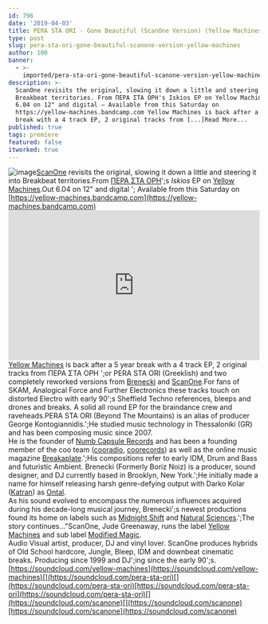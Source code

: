 ```yaml
---
id: 796
date: '2019-04-03'
title: PERA STA ORI - Gone Beautiful (ScanOne Version) (Yellow Machines) - Loose Lips
type: post
slug: pera-sta-ori-gone-beautiful-scanone-version-yellow-machines
author: 100
banner:
  - >-
    imported/pera-sta-ori-gone-beautiful-scanone-version-yellow-machines/image796.jpeg
description: >-
  ScanOne revisits the original, slowing it down a little and steering it into
  Breakbeat territories. From ΠΕΡΑ ΣΤΑ ΟΡΗ's Iskios EP on Yellow Machines. Out
  6.04 on 12" and digital – Available from this Saturday on
  https://yellow-machines.bandcamp.com Yellow Machines is back after a 5 year
  break with a 4 track EP, 2 original tracks from [...]Read More...
published: true
tags: premiere
featured: false
itworked: true
---
```

![image](../imported/pera-sta-ori-gone-beautiful-scanone-version-yellow-machines/image796.jpeg)[ScanOne](https://scanone.bandcamp.com/) revisits the original, slowing it down a little and steering it into Breakbeat territories.From [ΠΕΡΑ ΣΤΑ ΟΡΗ](https://soundcloud.com/pera-sta-ori)';s _Iskios_ EP on [Yellow Machines](https://yellow-machines.bandcamp.com).Out 6.04 on 12" and digital '; Available from this Saturday on [https://yellow-machines.bandcamp.com](https://yellow-machines.bandcamp.com)<iframe width='100%' height='300' scrolling='no' frameborder='no' allow='autoplay' src='https://w.soundcloud.com/player/?url=https%3A//api.soundcloud.com/tracks/600724533&color=%23ff5500&auto_play=false&hide_related=false&show_comments=true&show_user=true&show_reposts=false&show_teaser=true'></iframe>[](https://soundcloud.com/yellow-machines)[Yellow Machines](https://soundcloud.com/yellow-machines) is back after a 5 year break with a 4 track EP, 2 original tracks from ΠΕΡΑ ΣΤΑ ΟΡΗ ';or PERA STA ORI (Greeklish) and two completely reworked versions from [Brenecki](https://www.residentadvisor.net/dj/borisbrenecki) and [ScanOne](https://www.discogs.com/artist/112614-Scanone).For fans of SKAM, Analogical Force and Further Electronics these tracks touch on distorted Electro with early 90';s Sheffield Techno references, bleeps and drones and breaks. A solid all round EP for the braindance crew and raveheads.PERA STA ORI (Beyond The Mountains) is an alias of producer George Kontogiannidis.';He studied music technology in Thessaloniki (GR) and has been composing music since 2007.  
He is the founder of [Numb Capsule Records](https://numbcapsule.bandcamp.com/) and has been a founding member of the coo team ([cooradio](http://www.cooradio.com/pages/index.php), [coorecords](https://www.discogs.com/label/244160-Coorecords)) as well as the online music magazine [Breakaplate](https://www.facebook.com/breakaplate/).';His compositions refer to early IDM, Drum and Bass and futuristic Ambient. Brenecki (Formerly Boriz Noiz) is a producer, sound designer, and DJ currently based in Brooklyn, New York.';He initially made a name for himself releasing harsh genre-defying output with Darko Kolar ([Katran](https://soundcloud.com/jezgromusic)) as [Ontal](https://soundcloud.com/ontal).  
As his sound evolved to encompass the numerous influences acquired during his decade-long musical journey, Brenecki';s newest productions found its home on labels such as [Midnight Shift](https://soundcloud.com/midnight-shift) and [Natural Sciences](https://www.residentadvisor.net/record-label.aspx?id=12658).';The story continues…"ScanOne, Jude Greenaway, runs the label [Yellow Machines](https://yellow-machines.bandcamp.com) and sub label [Modified Magic](https://modifiedmagic.bigcartel.com/).  
Audio Visual artist, producer, DJ and vinyl lover. ScanOne produces hybrids of Old School hardcore, Jungle, Bleep, IDM and downbeat cinematic breaks. Producing since 1999 and DJ';ing since the early 90';s.[](https://soundcloud.com/yellow-machines)[https://soundcloud.com/yellow-machines](https://soundcloud.com/yellow-machines)[](https://soundcloud.com/pera-sta-ori)[](https://soundcloud.com/pera-sta-ori)[https://soundcloud.com/pera-sta-ori](https://soundcloud.com/pera-sta-ori)[](https://soundcloud.com/scanone)[](https://soundcloud.com/scanone)[https://soundcloud.com/scanone](https://soundcloud.com/scanone)